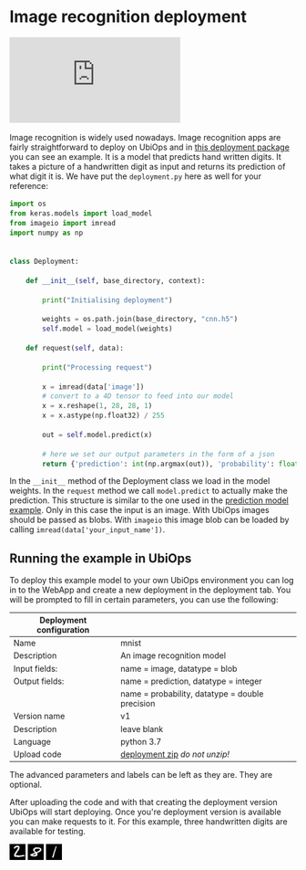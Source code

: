 # Image recognition deployment

<div class="videoWrapper">

<iframe src="https://www.youtube.com/embed/uPw05Djo-uU" title="YouTube video player" frameborder="0" allow="accelerometer; autoplay; clipboard-write; encrypted-media; gyroscope; picture-in-picture" allowfullscreen></iframe>

</div>

Image recognition is widely used nowadays. Image recognition apps are fairly straightforward to deploy on UbiOps
and in [this deployment package](https://download-github.ubiops.com/#!/home?url=https://github.com/UbiOps/cookbook/tree/master/ready-deployments/image-recognition/mnist_deployment_package) you can see an example. It is a model that predicts hand written digits.
It takes a picture of a handwritten digit as input and returns its prediction of what digit it is. We have put the
`deployment.py` here as well for your reference:

```python
import os
from keras.models import load_model
from imageio import imread
import numpy as np


class Deployment:

    def __init__(self, base_directory, context):

        print("Initialising deployment")

        weights = os.path.join(base_directory, "cnn.h5")
        self.model = load_model(weights)

    def request(self, data):

        print("Processing request")

        x = imread(data['image'])
        # convert to a 4D tensor to feed into our model
        x = x.reshape(1, 28, 28, 1)
        x = x.astype(np.float32) / 255

        out = self.model.predict(x)

        # here we set our output parameters in the form of a json
        return {'prediction': int(np.argmax(out)), 'probability': float(np.max(out))}

```

In the `__init__` method of the Deployment class we load in the model weights. In the `request` method we call
`model.predict` to actually make the prediction. This structure is similar to the one used in the [prediction model example](../prediction-model/README.md). Only in this case
the input is an image. With UbiOps images should be passed as blobs. With `imageio` this image blob can be loaded
by calling `imread(data['your_input_name'])`.


## Running the example in UbiOps

To deploy this example model to your own UbiOps environment you can log in to the WebApp and create a new
deployment in the deployment tab. You will be prompted to fill in certain parameters, you can use the
following:

| Deployment configuration | |
|--------------------|--------------|
| Name | mnist|
| Description | An image recognition model|
| Input fields: | name = image, datatype = blob |
| Output fields: | name = prediction, datatype = integer |
|                | name = probability, datatype = double precision |
| Version name | v1 |
| Description | leave blank |
| Language | python 3.7 |
| Upload code | [deployment zip](https://download-github.ubiops.com/#!/home?url=https://github.com/UbiOps/cookbook/tree/master/ready-deployments/image-recognition/mnist_deployment_package) _do not unzip!_|

The advanced parameters and labels can be left as they are. They are optional.

After uploading the code and with that creating the deployment version UbiOps will start deploying. Once
you're deployment version is available you can make requests to it. For this example, three handwritten digits are available for testing.

![](example_image.jpg)
![](example_image_2.jpg)
![](example_image_3.jpg)
